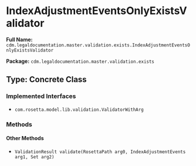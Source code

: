 # IndexAdjustmentEventsOnlyExistsValidator

**Full Name:** `cdm.legaldocumentation.master.validation.exists.IndexAdjustmentEventsOnlyExistsValidator`

**Package:** `cdm.legaldocumentation.master.validation.exists`

## Type: Concrete Class

### Implemented Interfaces

- `com.rosetta.model.lib.validation.ValidatorWithArg`

### Methods

#### Other Methods

- `ValidationResult validate(RosettaPath arg0, IndexAdjustmentEvents arg1, Set arg2)`

